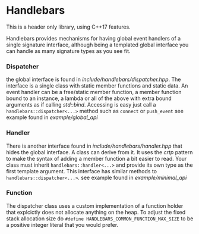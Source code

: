 # Handlebars
This is a header only library, using C++17 features.

Handlebars provides mechanisms for having global event handlers of a single signature interface, although being a templated global interface you can handle as many signature types as you see fit.

### Dispatcher
the global interface is found in *include/handlebars/dispatcher.hpp*.
The interface is a single class with static member functions and static data. 
An event handler can be a free/static member function, 
a member function bound to an instance, a lambda or 
all of the above with extra bound arguments as 
if calling *std::bind*. Accessing is easy just 
call a `handlebars::dispatcher<...>` method such 
as `connect` or `push_event`
see example found in *example/global_api*

### Handler
There is another interface found in 
*include/handlebars/handler.hpp* that hides the 
global interface. A class can derive from it. 
It uses the *crtp* pattern to
make the syntax of adding a member function 
a bit easier to read. Your class must inherit `handlebars::handler<...>`
and provide its own type as the first template argument.
This interface has similar methods to `handlebars::dispatcher<...>`.
see example found in *example/minimal_api*

### Function
The dispatcher class uses a custom implementation of a function holder
that explcictly does not allocate anything on the heap. To adjust
the fixed stack allocation size do `#define HANDLEBARS_COMMON_FUNCTION_MAX_SIZE`
to be a positive integer literal that you would prefer.